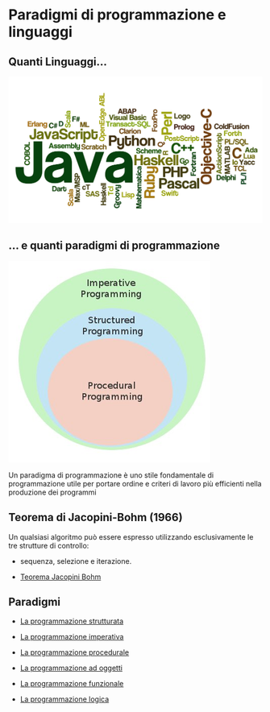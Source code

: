 # Paradigmi di programmazione e linguaggi


## Quanti Linguaggi...

![linguaggi](https://raw.githubusercontent.com/maboglia/Fondamenti/master/img/linguaggi.jpg)

## … e quanti paradigmi di programmazione

![paradigmi](https://raw.githubusercontent.com/maboglia/Fondamenti/master/img/paradigmi.jpg)

Un paradigma di programmazione è uno stile fondamentale di programmazione utile per portare ordine e criteri di lavoro più efficienti nella produzione dei programmi 


## Teorema di Jacopini-Bohm (1966)

Un qualsiasi algoritmo può essere espresso utilizzando esclusivamente le tre strutture di controllo:

* sequenza, selezione e iterazione.

* [Teorema Jacopini Bohm](https://github.com/maboglia/Fondamenti/blob/master/004_TeoremaJB.md)


## Paradigmi

* [La programmazione strutturata](https://github.com/maboglia/Fondamenti/blob/master/003_Strutturata.md)

* [La programmazione imperativa](https://github.com/maboglia/Fondamenti/blob/master/003_Imperativa.md)

* [La programmazione procedurale](https://github.com/maboglia/Fondamenti/blob/master/003_Procedurale.md)

* [La programmazione ad oggetti](https://github.com/maboglia/Fondamenti/blob/master/005_OOP.md)

* [La programmazione funzionale](https://github.com/maboglia/Fondamenti/blob/master/003_Funzionale.md)

* [La programmazione logica](https://raw.githubusercontent.com/maboglia/Fondamenti/master/003_Programmazione_logica.md)

